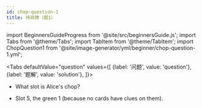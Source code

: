 ```yaml
---
id: chop-question-1
title: 待弃牌（题1）
---
```


import BeginnersGuideProgress from '@site/src/beginnersGuide.js';
import Tabs from '@theme/Tabs';
import TabItem from '@theme/TabItem';
import ChopQuestion1 from '@site/image-generator/yml/beginner/chop-question-1.yml';

<BeginnersGuideProgress id="chop-question-1" />

<!-- lint disable no-undefined-references -->

<Tabs
  defaultValue="question"
  values={[
    {label: '问题', value: 'question'},
    {label: '题解', value: 'solution'},
  ]}>
<TabItem value="question">

- What slot is Alice's chop?

</TabItem>
<TabItem value="solution">

- Slot 5, the green 1 (because no cards have clues on them).

</TabItem>
</Tabs>

<ChopQuestion1 />
